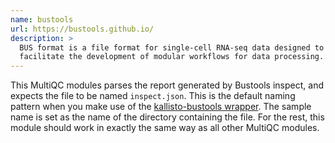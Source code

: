 ```yaml
---
name: bustools
url: https://bustools.github.io/
description: >
  BUS format is a file format for single-cell RNA-seq data designed to
  facilitate the development of modular workflows for data processing.
---
```


This MultiQC modules parses the report generated by Bustools inspect, and expects the file to be named `inspect.json`. This is the default naming pattern when you make use of the [kallisto-bustools wrapper](https://www.kallistobus.tools/). The sample name is set as the name of the directory containing the file. For the rest, this module should work in exactly the same way as all other MultiQC modules.
